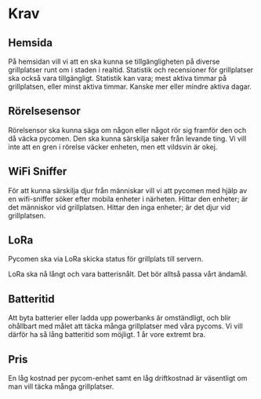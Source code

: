 # Krav


## Hemsida

På hemsidan vill vi att en ska kunna se tillgängligheten på diverse grillplatser runt om i staden i realtid. Statistik och recensioner för grillplatser ska också vara tillgängligt. Statistik kan vara; mest aktiva timmar på grillplatsen, eller minst aktiva timmar. Kanske mer eller mindre aktiva dagar. 


## Rörelsesensor

Rörelsensor ska kunna säga om någon eller något rör sig framför den och då väcka pycomen. Den ska kunna särskilja saker från levande ting. Vi vill inte att en gren i rörelse väcker enheten, men ett vildsvin är okej. 


## WiFi Sniffer

För att kunna särskilja djur från människar vill vi att pycomen med hjälp av en wifi-sniffer söker efter mobila enheter i närheten. Hittar den enheter; är det människor vid grillplatsen. Hittar den inga enheter; är det djur vid grillplatsen. 


## LoRa

Pycomen ska via LoRa skicka status för grillplats till servern. 

LoRa ska nå långt och vara batterisnålt. Det bör alltså passa vårt ändamål. 


## Batteritid

Att byta batterier eller ladda upp powerbanks är omständligt, och blir ohållbart med målet att täcka många grillplatser med våra pycoms. Vi vill därför ha så lång batteritid som möjligt. 1 år vore extremt bra. 

## Pris

En låg kostnad per pycom-enhet samt en låg driftkostnad är väsentligt om man vill täcka många grillplatser. 